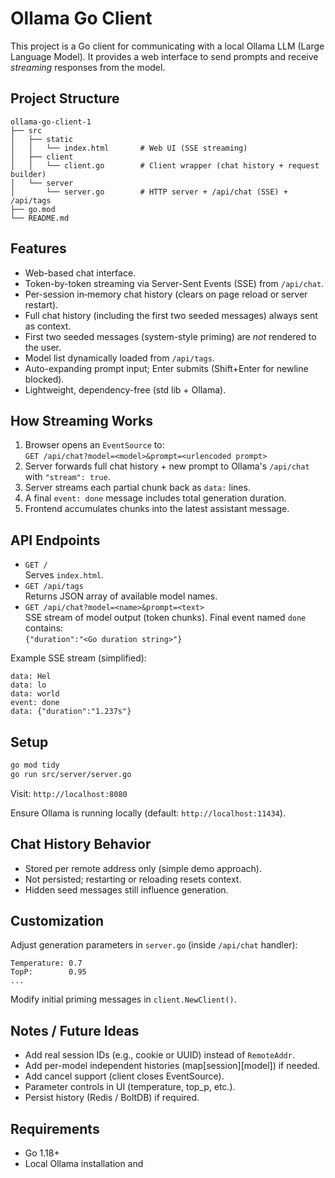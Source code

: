 # Ollama Go Client

This project is a Go client for communicating with a local Ollama LLM (Large Language Model). It provides a web interface to send prompts and receive *streaming* responses from the model.

## Project Structure

```
ollama-go-client-1
├── src
│   ├── static
│   │   └── index.html       # Web UI (SSE streaming)
│   ├── client
│   │   └── client.go        # Client wrapper (chat history + request builder)
│   └── server
│       └── server.go        # HTTP server + /api/chat (SSE) + /api/tags
├── go.mod
└── README.md
```

## Features

- Web-based chat interface.
- Token-by-token streaming via Server-Sent Events (SSE) from `/api/chat`.
- Per-session in‑memory chat history (clears on page reload or server restart).
- Full chat history (including the first two seeded messages) always sent as context.
- First two seeded messages (system-style priming) are *not* rendered to the user.
- Model list dynamically loaded from `/api/tags`.
- Auto-expanding prompt input; Enter submits (Shift+Enter for newline blocked).
- Lightweight, dependency-free (std lib + Ollama).

## How Streaming Works

1. Browser opens an `EventSource` to:  
   `GET /api/chat?model=<model>&prompt=<urlencoded prompt>`
2. Server forwards full chat history + new prompt to Ollama's `/api/chat` with `"stream": true`.
3. Server streams each partial chunk back as `data:` lines.
4. A final `event: done` message includes total generation duration.
5. Frontend accumulates chunks into the latest assistant message.

## API Endpoints

- `GET /`  
  Serves `index.html`.
- `GET /api/tags`  
  Returns JSON array of available model names.
- `GET /api/chat?model=<name>&prompt=<text>`  
  SSE stream of model output (token chunks). Final event named `done` contains:  
  `{"duration":"<Go duration string>"}`

Example SSE stream (simplified):
```
data: Hel
data: lo 
data: world
event: done
data: {"duration":"1.237s"}
```

## Setup

```sh
go mod tidy
go run src/server/server.go
```

Visit: `http://localhost:8080`

Ensure Ollama is running locally (default: `http://localhost:11434`).

## Chat History Behavior

- Stored per remote address only (simple demo approach).
- Not persisted; restarting or reloading resets context.
- Hidden seed messages still influence generation.

## Customization

Adjust generation parameters in `server.go` (inside `/api/chat` handler):
```
Temperature: 0.7
TopP:        0.95
...
```

Modify initial priming messages in `client.NewClient()`.

## Notes / Future Ideas

- Add real session IDs (e.g., cookie or UUID) instead of `RemoteAddr`.
- Add per-model independent histories (map[session][model]) if needed.
- Add cancel support (client closes EventSource).
- Parameter controls in UI (temperature, top_p, etc.).
- Persist history (Redis / BoltDB) if required.

## Requirements

- Go 1.18+
- Local Ollama installation and
